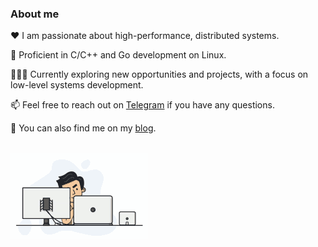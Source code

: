 ### About me

<p>❤️ I am passionate about high-performance, distributed systems.</p>
<p>🔨 Proficient in C/C++ and Go development on Linux.</p>
<p>👨🏻‍💻 Currently exploring new opportunities and projects, with a focus on low-level systems development.</p>
<p>📫 Feel free to reach out on <a href="https://t.me/chuzilaolin" target="_blank">Telegram</a> if you have any questions.</p>
<p>📝 You can also find me on my <a href="https://example.com" target="_blank">blog</a>.</p>

<br/>

<div>
  <img src="img/programmer.gif" style="max-width: 100%; height: auto; display: block; margin-bottom: 20px;" />
</div>

<br/><br/><br/>
